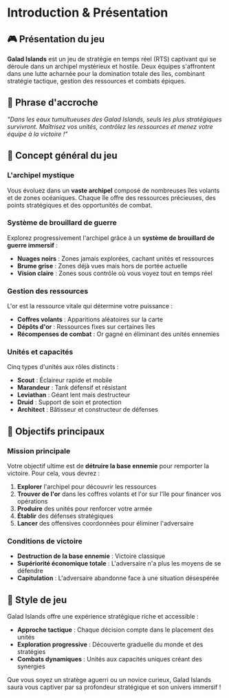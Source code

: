 # Introduction & Présentation

## 🎮 Présentation du jeu

**Galad Islands** est un jeu de stratégie en temps réel (RTS) captivant qui se déroule dans un archipel mystérieux et hostile. Deux équipes s'affrontent dans une lutte acharnée pour la domination totale des îles, combinant stratégie tactique, gestion des ressources et combats épiques.

## 🌟 Phrase d'accroche

*"Dans les eaux tumultueuses des Galad Islands, seuls les plus stratégiques survivront. Maîtrisez vos unités, contrôlez les ressources et menez votre équipe à la victoire !"*

## 📖 Concept général du jeu

### L'archipel mystique

Vous évoluez dans un **vaste archipel** composé de nombreuses îles volants et de zones océaniques. Chaque île offre des ressources précieuses, des points stratégiques et des opportunités de combat.

### Système de brouillard de guerre

Explorez progressivement l'archipel grâce à un **système de brouillard de guerre immersif** :

- **Nuages noirs** : Zones jamais explorées, cachant unités et ressources
- **Brume grise** : Zones déjà vues mais hors de portée actuelle
- **Vision claire** : Zones sous contrôle où vous voyez tout en temps réel

### Gestion des ressources

L'or est la ressource vitale qui détermine votre puissance :

- **Coffres volants** : Apparitions aléatoires sur la carte
- **Dépôts d'or** : Ressources fixes sur certaines îles
- **Récompenses de combat** : Or gagné en éliminant des unités ennemies

### Unités et capacités

Cinq types d'unités aux rôles distincts :

- **Scout** : Éclaireur rapide et mobile
- **Marandeur** : Tank défensif et résistant
- **Leviathan** : Géant lent mais destructeur
- **Druid** : Support de soin et protection
- **Architect** : Bâtisseur et constructeur de défenses

## 🎯 Objectifs principaux

### Mission principale

Votre objectif ultime est de **détruire la base ennemie** pour remporter la victoire. Pour cela, vous devrez :

1. **Explorer** l'archipel pour découvrir les ressources
2. **Trouver de l'or** dans les coffres volants et l'or sur l'île pour financer vos opérations
3. **Produire** des unités pour renforcer votre armée
4. **Établir** des défenses stratégiques
5. **Lancer** des offensives coordonnées pour éliminer l'adversaire

### Conditions de victoire

- **Destruction de la base ennemie** : Victoire classique
- **Supériorité économique totale** : L'adversaire n'a plus les moyens de se défendre
- **Capitulation** : L'adversaire abandonne face à une situation désespérée

## 🎨 Style de jeu

Galad Islands offre une expérience stratégique riche et accessible :

- **Approche tactique** : Chaque décision compte dans le placement des unités
- **Exploration progressive** : Découverte graduelle du monde et des stratégies
- **Combats dynamiques** : Unités aux capacités uniques créant des synergies

Que vous soyez un stratège aguerri ou un novice curieux, Galad Islands saura vous captiver par sa profondeur stratégique et son univers immersif !
